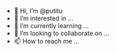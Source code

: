 - 👋 Hi, I’m @putitu
- 👀 I’m interested in ...
- 🌱 I’m currently learning ...
- 💞️ I’m looking to collaborate on ...
- 📫 How to reach me ...

<!---
putitu/putitu is a ✨ special ✨ repository because its `README.md` (this file) appears on your GitHub profile.
You can click the Preview link to take a look at your changes.
--->
